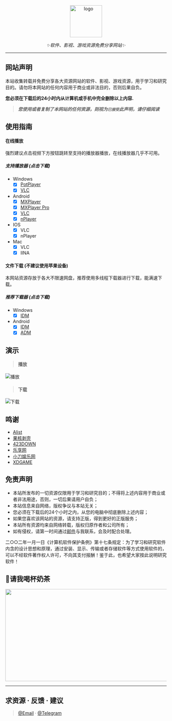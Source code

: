 <div align="center">
  <a href="https://wp.ggxc.xyz"><img height="100px" alt="logo" src="https://cdn.jsdelivr.net/gh/PJUNYE2/myjs@3756f7204b131c485c05a2428949ea6a0cc43a90/favicon.svg"/></a>
  <p><em>✨软件、影视、游戏资源免费分享网站✨</em></p>
  </a>
</div>

---

## 网站声明

本站收集转载并免费分享各大资源网站的软件、影视、游戏资源，用于学习和研究目的。请勿将本网站的任何内容用于商业或非法目的，否则后果自负。

**您必须在下载后的24小时内从计算机或手机中完全删除以上内容.**  </br>
> ***您使用或者复制了本网站的任何资源，则视为`已接受`此声明，请仔细阅读***

## 使用指南

#### 在线播放
强烈建议点击视频下方按钮跳转至支持的播放器播放，在线播放器几乎不可用。
##### 支持播放器 (点击下载)
- Windows
  - [x] [PotPlayer]()
  - [x] [VLC]()

- Android
  - [x] [MXPlayer]()
  - [x] [MXPlayer Pro]()
  - [x] [VLC]()
  - [x] [nPlayer]()

- IOS
  - [x] VLC
  - [x] nPlayer

- Mac
  - [x] VLC
  - [x] IINA

#### 文件下载 (不建议使用苹果设备)
本网站资源存放于各大不限速网盘，推荐使用多线程下载器进行下载，能满速下载。
##### 推荐下载器 (点击下载)
- Windows
  - [x] [IDM]()

- Android
  - [x] [IDM]()
  - [x] [ADM]()

## 演示

>#### 播放
![播放](https://cdn.jsdelivr.net/gh/PJUNYE2/readme@main/Play.gif)
>#### 下载
![下载](https://cdn.jsdelivr.net/gh/PJUNYE2/readme@main/Download.gif)

## 鸣谢
- [Alist](https://github.com/Xhofe/alist)
- [果核剥壳](https://www.ghxi.com/)
- [423DOWN](https://www.423down.com/)
- [乐享网](https://www.lxapk.com/)
- [小刀娱乐网](https://www.x6g.com/)
- [XDGAME](https://www.xdgame.com/)


## 免责声明
- 本站所发布的一切资源仅限用于学习和研究目的；不得将上述内容用于商业或者非法用途，否则，一切后果请用户自负；
- 本站信息来自网络，版权争议与本站无关；
- 您必须在下载后的24个小时之内，从您的电脑中彻底删除上述内容；
- 如果您喜欢该网站的资源，请支持正版，得到更好的正版服务；
- 本站所有资源均来自网络转载，版权归原作者和公司所有；
- 如有侵权，请第一时间通过[邮件](1246509603@qq.com)与我联系，会及时配合处理。

二○○二年一月一日《计算机软件保护条例》第十七条规定：为了学习和研究软件内含的设计思想和原理，通过安装、显示、传输或者存储软件等方式使用软件的，可以不经软件著作权人许可，不向其支付报酬！鉴于此，也希望大家按此说明研究软件！

## 🥤请我喝杯奶茶
<img width="512" height="288" src="https://cdn.jsdelivr.net/gh/PJUNYE2/readme@main/pay.png"/>

---
## 求资源 · 反馈 · 建议
> [@Email](p1246509603@gmail.com) · [@Telegram](https://t.me/yongshaowang)
